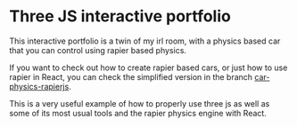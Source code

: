 # Three JS interactive portfolio

This interactive portfolio is a twin of my irl room, with a physics based car that you can control using rapier based physics.

If you want to check out how to create rapier based cars, or just how to use rapier in React, you can check the simplified version in the branch <a href="[link](https://github.com/LoronsoDev/interactive-portfolio/tree/car-physics-rapierjs)">car-physics-rapierjs</a>.

This is a very useful example of how to properly use three js as well as some of its most usual tools and the rapier physics engine with React.
